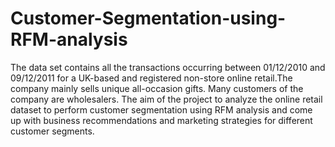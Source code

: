 # Customer-Segmentation-using-RFM-analysis

The data set contains all the transactions occurring between 01/12/2010 and 09/12/2011 for a UK-based and registered non-store online retail.The company mainly sells unique all-occasion gifts. Many customers of the company are wholesalers. The aim of the project to analyze the online retail dataset to perform customer segmentation using RFM analysis and come up with business recommendations and marketing strategies for different customer segments.

